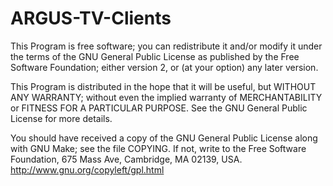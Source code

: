 ARGUS-TV-Clients
================

  This Program is free software; you can redistribute it and/or modify
  it under the terms of the GNU General Public License as published by
  the Free Software Foundation; either version 2, or (at your option)
  any later version.

  This Program is distributed in the hope that it will be useful,
  but WITHOUT ANY WARRANTY; without even the implied warranty of
  MERCHANTABILITY or FITNESS FOR A PARTICULAR PURPOSE. See the
  GNU General Public License for more details.

  You should have received a copy of the GNU General Public License
  along with GNU Make; see the file COPYING.  If not, write to
  the Free Software Foundation, 675 Mass Ave, Cambridge, MA 02139, USA.
  http://www.gnu.org/copyleft/gpl.html
